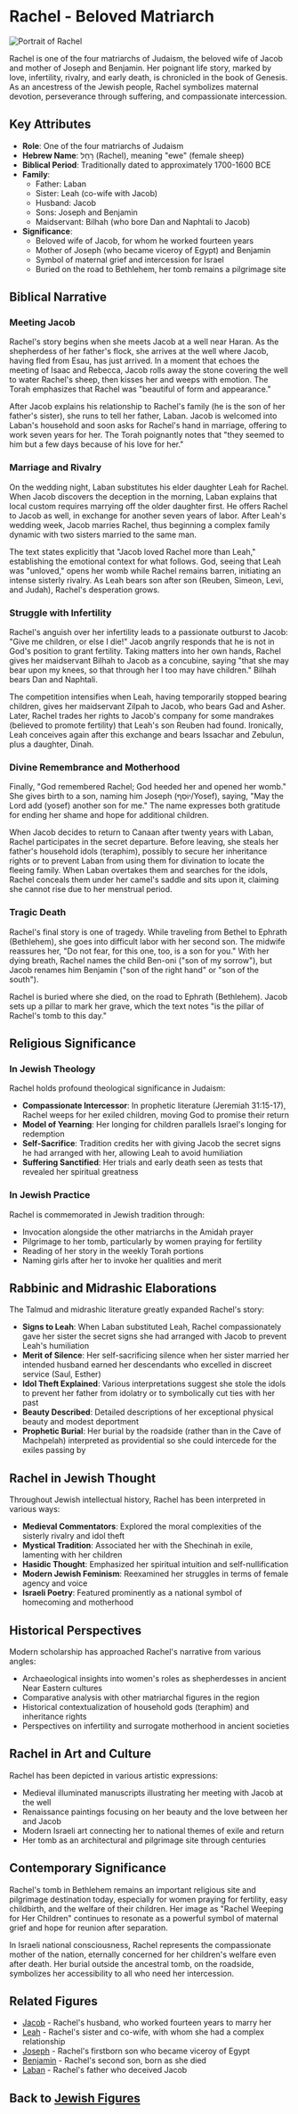 # Rachel - Beloved Matriarch

![Portrait of Rachel](rachel_portrait.jpg)

Rachel is one of the four matriarchs of Judaism, the beloved wife of Jacob and mother of Joseph and Benjamin. Her poignant life story, marked by love, infertility, rivalry, and early death, is chronicled in the book of Genesis. As an ancestress of the Jewish people, Rachel symbolizes maternal devotion, perseverance through suffering, and compassionate intercession.

## Key Attributes

- **Role**: One of the four matriarchs of Judaism
- **Hebrew Name**: רָחֵל (Rachel), meaning "ewe" (female sheep)
- **Biblical Period**: Traditionally dated to approximately 1700-1600 BCE
- **Family**: 
  - Father: Laban
  - Sister: Leah (co-wife with Jacob)
  - Husband: Jacob
  - Sons: Joseph and Benjamin
  - Maidservant: Bilhah (who bore Dan and Naphtali to Jacob)
- **Significance**: 
  - Beloved wife of Jacob, for whom he worked fourteen years
  - Mother of Joseph (who became viceroy of Egypt) and Benjamin
  - Symbol of maternal grief and intercession for Israel
  - Buried on the road to Bethlehem, her tomb remains a pilgrimage site

## Biblical Narrative

### Meeting Jacob

Rachel's story begins when she meets Jacob at a well near Haran. As the shepherdess of her father's flock, she arrives at the well where Jacob, having fled from Esau, has just arrived. In a moment that echoes the meeting of Isaac and Rebecca, Jacob rolls away the stone covering the well to water Rachel's sheep, then kisses her and weeps with emotion. The Torah emphasizes that Rachel was "beautiful of form and appearance."

After Jacob explains his relationship to Rachel's family (he is the son of her father's sister), she runs to tell her father, Laban. Jacob is welcomed into Laban's household and soon asks for Rachel's hand in marriage, offering to work seven years for her. The Torah poignantly notes that "they seemed to him but a few days because of his love for her."

### Marriage and Rivalry

On the wedding night, Laban substitutes his elder daughter Leah for Rachel. When Jacob discovers the deception in the morning, Laban explains that local custom requires marrying off the older daughter first. He offers Rachel to Jacob as well, in exchange for another seven years of labor. After Leah's wedding week, Jacob marries Rachel, thus beginning a complex family dynamic with two sisters married to the same man.

The text states explicitly that "Jacob loved Rachel more than Leah," establishing the emotional context for what follows. God, seeing that Leah was "unloved," opens her womb while Rachel remains barren, initiating an intense sisterly rivalry. As Leah bears son after son (Reuben, Simeon, Levi, and Judah), Rachel's desperation grows.

### Struggle with Infertility

Rachel's anguish over her infertility leads to a passionate outburst to Jacob: "Give me children, or else I die!" Jacob angrily responds that he is not in God's position to grant fertility. Taking matters into her own hands, Rachel gives her maidservant Bilhah to Jacob as a concubine, saying "that she may bear upon my knees, so that through her I too may have children." Bilhah bears Dan and Naphtali.

The competition intensifies when Leah, having temporarily stopped bearing children, gives her maidservant Zilpah to Jacob, who bears Gad and Asher. Later, Rachel trades her rights to Jacob's company for some mandrakes (believed to promote fertility) that Leah's son Reuben had found. Ironically, Leah conceives again after this exchange and bears Issachar and Zebulun, plus a daughter, Dinah.

### Divine Remembrance and Motherhood

Finally, "God remembered Rachel; God heeded her and opened her womb." She gives birth to a son, naming him Joseph (יוֹסֵף/Yosef), saying, "May the Lord add (yosef) another son for me." The name expresses both gratitude for ending her shame and hope for additional children.

When Jacob decides to return to Canaan after twenty years with Laban, Rachel participates in the secret departure. Before leaving, she steals her father's household idols (teraphim), possibly to secure her inheritance rights or to prevent Laban from using them for divination to locate the fleeing family. When Laban overtakes them and searches for the idols, Rachel conceals them under her camel's saddle and sits upon it, claiming she cannot rise due to her menstrual period.

### Tragic Death

Rachel's final story is one of tragedy. While traveling from Bethel to Ephrath (Bethlehem), she goes into difficult labor with her second son. The midwife reassures her, "Do not fear, for this one, too, is a son for you." With her dying breath, Rachel names the child Ben-oni ("son of my sorrow"), but Jacob renames him Benjamin ("son of the right hand" or "son of the south").

Rachel is buried where she died, on the road to Ephrath (Bethlehem). Jacob sets up a pillar to mark her grave, which the text notes "is the pillar of Rachel's tomb to this day."

## Religious Significance

### In Jewish Theology

Rachel holds profound theological significance in Judaism:

- **Compassionate Intercessor**: In prophetic literature (Jeremiah 31:15-17), Rachel weeps for her exiled children, moving God to promise their return
- **Model of Yearning**: Her longing for children parallels Israel's longing for redemption
- **Self-Sacrifice**: Tradition credits her with giving Jacob the secret signs he had arranged with her, allowing Leah to avoid humiliation
- **Suffering Sanctified**: Her trials and early death seen as tests that revealed her spiritual greatness

### In Jewish Practice

Rachel is commemorated in Jewish tradition through:
- Invocation alongside the other matriarchs in the Amidah prayer
- Pilgrimage to her tomb, particularly by women praying for fertility
- Reading of her story in the weekly Torah portions
- Naming girls after her to invoke her qualities and merit

## Rabbinic and Midrashic Elaborations

The Talmud and midrashic literature greatly expanded Rachel's story:

- **Signs to Leah**: When Laban substituted Leah, Rachel compassionately gave her sister the secret signs she had arranged with Jacob to prevent Leah's humiliation
- **Merit of Silence**: Her self-sacrificing silence when her sister married her intended husband earned her descendants who excelled in discreet service (Saul, Esther)
- **Idol Theft Explained**: Various interpretations suggest she stole the idols to prevent her father from idolatry or to symbolically cut ties with her past
- **Beauty Described**: Detailed descriptions of her exceptional physical beauty and modest deportment
- **Prophetic Burial**: Her burial by the roadside (rather than in the Cave of Machpelah) interpreted as providential so she could intercede for the exiles passing by

## Rachel in Jewish Thought

Throughout Jewish intellectual history, Rachel has been interpreted in various ways:

- **Medieval Commentators**: Explored the moral complexities of the sisterly rivalry and idol theft
- **Mystical Tradition**: Associated her with the Shechinah in exile, lamenting with her children
- **Hasidic Thought**: Emphasized her spiritual intuition and self-nullification
- **Modern Jewish Feminism**: Reexamined her struggles in terms of female agency and voice
- **Israeli Poetry**: Featured prominently as a national symbol of homecoming and motherhood

## Historical Perspectives

Modern scholarship has approached Rachel's narrative from various angles:
- Archaeological insights into women's roles as shepherdesses in ancient Near Eastern cultures
- Comparative analysis with other matriarchal figures in the region
- Historical contextualization of household gods (teraphim) and inheritance rights
- Perspectives on infertility and surrogate motherhood in ancient societies

## Rachel in Art and Culture

Rachel has been depicted in various artistic expressions:
- Medieval illuminated manuscripts illustrating her meeting with Jacob at the well
- Renaissance paintings focusing on her beauty and the love between her and Jacob
- Modern Israeli art connecting her to national themes of exile and return
- Her tomb as an architectural and pilgrimage site through centuries

## Contemporary Significance

Rachel's tomb in Bethlehem remains an important religious site and pilgrimage destination today, especially for women praying for fertility, easy childbirth, and the welfare of their children. Her image as "Rachel Weeping for Her Children" continues to resonate as a powerful symbol of maternal grief and hope for reunion after separation.

In Israeli national consciousness, Rachel represents the compassionate mother of the nation, eternally concerned for her children's welfare even after death. Her burial outside the ancestral tomb, on the roadside, symbolizes her accessibility to all who need her intercession.

## Related Figures

- [Jacob](./jacob.md) - Rachel's husband, who worked fourteen years to marry her
- [Leah](./leah.md) - Rachel's sister and co-wife, with whom she had a complex relationship
- [Joseph](./joseph.md) - Rachel's firstborn son who became viceroy of Egypt
- [Benjamin](./benjamin.md) - Rachel's second son, born as she died
- [Laban](./laban.md) - Rachel's father who deceived Jacob

## Back to [Jewish Figures](./README.md)
